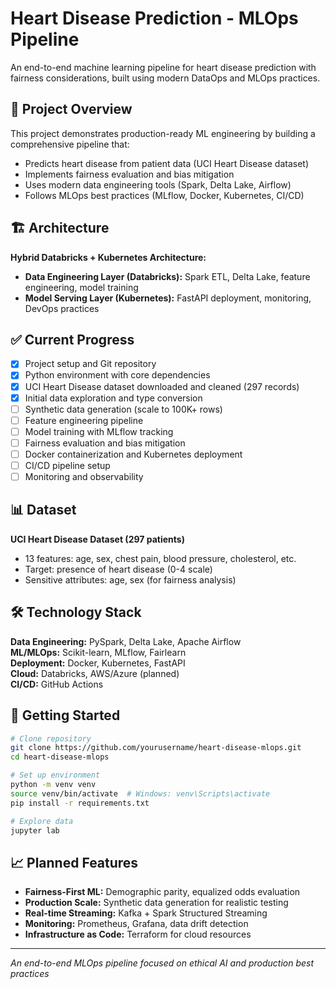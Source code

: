 # Heart Disease Prediction - MLOps Pipeline

An end-to-end machine learning pipeline for heart disease prediction with fairness considerations, built using modern DataOps and MLOps practices.

## 🎯 Project Overview

This project demonstrates production-ready ML engineering by building a comprehensive pipeline that:
- Predicts heart disease from patient data (UCI Heart Disease dataset)
- Implements fairness evaluation and bias mitigation
- Uses modern data engineering tools (Spark, Delta Lake, Airflow)
- Follows MLOps best practices (MLflow, Docker, Kubernetes, CI/CD)

## 🏗️ Architecture

**Hybrid Databricks + Kubernetes Architecture:**
- **Data Engineering Layer (Databricks):** Spark ETL, Delta Lake, feature engineering, model training
- **Model Serving Layer (Kubernetes):** FastAPI deployment, monitoring, DevOps practices

## ✅ Current Progress

- [x] Project setup and Git repository
- [x] Python environment with core dependencies
- [x] UCI Heart Disease dataset downloaded and cleaned (297 records)
- [x] Initial data exploration and type conversion
- [ ] Synthetic data generation (scale to 100K+ rows)
- [ ] Feature engineering pipeline
- [ ] Model training with MLflow tracking
- [ ] Fairness evaluation and bias mitigation
- [ ] Docker containerization and Kubernetes deployment
- [ ] CI/CD pipeline setup
- [ ] Monitoring and observability

## 📊 Dataset

**UCI Heart Disease Dataset (297 patients)**
- 13 features: age, sex, chest pain, blood pressure, cholesterol, etc.
- Target: presence of heart disease (0-4 scale)
- Sensitive attributes: age, sex (for fairness analysis)

## 🛠️ Technology Stack

**Data Engineering:** PySpark, Delta Lake, Apache Airflow <br/>
**ML/MLOps:** Scikit-learn, MLflow, Fairlearn <br/>
**Deployment:** Docker, Kubernetes, FastAPI <br/>
**Cloud:** Databricks, AWS/Azure (planned) <br/>
**CI/CD:** GitHub Actions

## 🚀 Getting Started

```bash
# Clone repository
git clone https://github.com/yourusername/heart-disease-mlops.git
cd heart-disease-mlops

# Set up environment
python -m venv venv
source venv/bin/activate  # Windows: venv\Scripts\activate
pip install -r requirements.txt

# Explore data
jupyter lab
```

## 📈 Planned Features

- **Fairness-First ML:** Demographic parity, equalized odds evaluation
- **Production Scale:** Synthetic data generation for realistic testing
- **Real-time Streaming:** Kafka + Spark Structured Streaming
- **Monitoring:** Prometheus, Grafana, data drift detection
- **Infrastructure as Code:** Terraform for cloud resources

---
*An end-to-end MLOps pipeline focused on ethical AI and production best practices*

